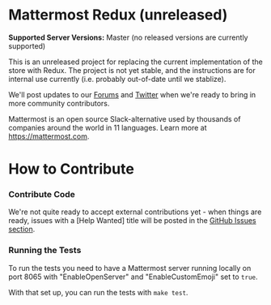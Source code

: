 # Mattermost Redux (unreleased)

**Supported Server Versions:** Master (no released versions are currently supported) 

This is an unreleased project for replacing the current implementation of the store with Redux. The project is not yet stable, and the instructions are for internal use currently (i.e. probably out-of-date until we stablize).

We'll post updates to our [Forums](http://forum.mattermost.org/) and [Twitter](https://twitter.com/mattermosthq) when we're ready to bring in more community contributors.

Mattermost is an open source Slack-alternative used by thousands of companies around the world in 11 languages. Learn more at https://mattermost.com.

# How to Contribute

### Contribute Code

We're not quite ready to accept external contributions yet - when things are ready, issues with a [Help Wanted] title will be posted in the [GitHub Issues section](https://github.com/mattermost/mattermost-mobile/issues).

### Running the Tests

To run the tests you need to have a Mattermost server running locally on port 8065 with "EnableOpenServer" and "EnableCustomEmoji" set to `true`.

With that set up, you can run the tests with `make test`.
